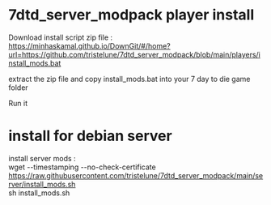 # 7dtd_server_modpack player install
Download install script zip file :  
https://minhaskamal.github.io/DownGit/#/home?url=https://github.com/tristelune/7dtd_server_modpack/blob/main/players/install_mods.bat

extract the zip file and copy install_mods.bat into your 7 day to die game folder

Run it 

# install for debian server

install server mods :  
wget --timestamping --no-check-certificate  https://raw.githubusercontent.com/tristelune/7dtd_server_modpack/main/server/install_mods.sh  
sh install_mods.sh  

